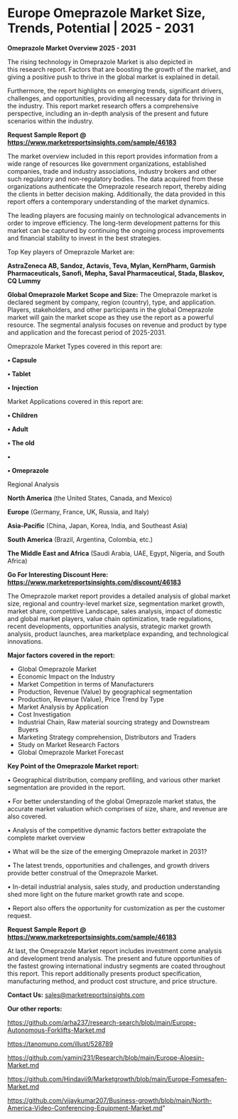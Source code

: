 # Europe Omeprazole Market Size, Trends, Potential | 2025 - 2031

<Strong> Omeprazole Market Overview 2025 - 2031</strong>

The rising technology in Omeprazole Market is also depicted in this research report. Factors that are boosting the growth of the market, and giving a positive push to thrive in the global market is explained in detail.

Furthermore, the report highlights on emerging trends, significant drivers, challenges, and opportunities, providing all necessary data for thriving in the industry. This report market research offers a comprehensive perspective, including an in-depth analysis of the present and future scenarios within the industry.

<strong>Request Sample Report @ <a href=https://www.marketreportsinsights.com/sample/46183>https://www.marketreportsinsights.com/sample/46183</a></strong>

The market overview included in this report provides information from a wide range of resources like government organizations, established companies, trade and industry associations, industry brokers and other such regulatory and non-regulatory bodies. The data acquired from these organizations authenticate the Omeprazole research report, thereby aiding the clients in better decision making. Additionally, the data provided in this report offers a contemporary understanding of the market dynamics.

The leading players are focusing mainly on technological advancements in order to improve efficiency. The long-term development patterns for this market can be captured by continuing the ongoing process improvements and financial stability to invest in the best strategies.

Top Key players of Omeprazole Market are:

<strong>AstraZeneca AB, Sandoz, Actavis, Teva, Mylan, KernPharm, Garmish Pharmaceuticals, Sanofi, Mepha, Saval Pharmaceutical, Stada, Blaskov, CQ Lummy</strong>

<strong><b>Global Omeprazole Market Scope and Size:</b></strong>
The Omeprazole market is declared segment by company, region (country), type, and application. Players, stakeholders, and other participants in the global Omeprazole market will gain the market scope as they use the report as a powerful resource. The segmental analysis focuses on revenue and product by type and application and the forecast period of 2025-2031.

Omeprazole Market Types covered in this report are:

<strong>•  Capsule

•  Tablet

•  Injection</strong>

Market Applications covered in this report are:

<strong>•  Children

•  Adult

•  The old

•  

•  Omeprazole</strong> 

Regional Analysis

<strong>North America</strong> (the United States, Canada, and Mexico)

<strong>Europe</strong> (Germany, France, UK, Russia, and Italy)

<strong>Asia-Pacific</strong> (China, Japan, Korea, India, and Southeast Asia)

<strong>South America</strong> (Brazil, Argentina, Colombia, etc.)

<strong>The Middle East and Africa</strong> (Saudi Arabia, UAE, Egypt, Nigeria, and South Africa)

<strong>Go For Interesting Discount Here: <a href=https://www.marketreportsinsights.com/discount/46183>https://www.marketreportsinsights.com/discount/46183</a></strong>

The Omeprazole market report provides a detailed analysis of global market size, regional and country-level market size, segmentation market growth, market share, competitive Landscape, sales analysis, impact of domestic and global market players, value chain optimization, trade regulations, recent developments, opportunities analysis, strategic market growth analysis, product launches, area marketplace expanding, and technological innovations.

<strong><b>Major factors covered in the report:</b></strong>
<ul>
  <li>Global Omeprazole Market </li>
  <li>Economic Impact on the Industry</li>
  <li>Market Competition in terms of Manufacturers</li>
  <li>Production, Revenue (Value) by geographical segmentation</li>
  <li>Production, Revenue (Value), Price Trend by Type</li>
  <li>Market Analysis by Application</li>
  <li>Cost Investigation</li>
  <li>Industrial Chain, Raw material sourcing strategy and Downstream Buyers</li>
  <li>Marketing Strategy comprehension, Distributors and Traders</li>
  <li>Study on Market Research Factors</li>
  <li>Global Omeprazole Market Forecast</li>
</ul>

<strong><b>Key Point of the Omeprazole Market report:</b></strong>

• Geographical distribution, company profiling, and various other market segmentation are provided in the report.

• For better understanding of the global Omeprazole market status, the accurate market valuation which comprises of size, share, and revenue are also covered.

• Analysis of the competitive dynamic factors better extrapolate the complete market overview

• What will be the size of the emerging Omeprazole market in 2031?

• The latest trends, opportunities and challenges, and growth drivers provide better construal of the Omeprazole Market.

• In-detail industrial analysis, sales study, and production understanding shed more light on the future market growth rate and scope.

• Report also offers the opportunity for customization as per the customer request.

<strong>Request Sample Report @ <a href=https://www.marketreportsinsights.com/sample/46183>https://www.marketreportsinsights.com/sample/46183</a></strong>

At last, the Omeprazole Market report includes investment come analysis and development trend analysis. The present and future opportunities of the fastest growing international industry segments are coated throughout this report. This report additionally presents product specification, manufacturing method, and product cost structure, and price structure.

<strong>Contact Us:</strong>
sales@marketreportsinsights.com

<strong>Our other reports:</strong>

<a href=https://github.com/arha237/research-search/blob/main/Europe-Autonomous-Forklifts-Market.md>https://github.com/arha237/research-search/blob/main/Europe-Autonomous-Forklifts-Market.md</a>

<a href=https://tanomuno.com/illust/528789>https://tanomuno.com/illust/528789</a>

<a href=https://github.com/yamini231/Research/blob/main/Europe-Aloesin-Market.md>https://github.com/yamini231/Research/blob/main/Europe-Aloesin-Market.md</a>

<a href=https://github.com/Hindavii9/Marketgrowth/blob/main/Europe-Fomesafen-Market.md>https://github.com/Hindavii9/Marketgrowth/blob/main/Europe-Fomesafen-Market.md</a>

<a href=https://github.com/vijaykumar207/Business-growth/blob/main/North-America-Video-Conferencing-Equipment-Market.md>https://github.com/vijaykumar207/Business-growth/blob/main/North-America-Video-Conferencing-Equipment-Market.md</a>"
